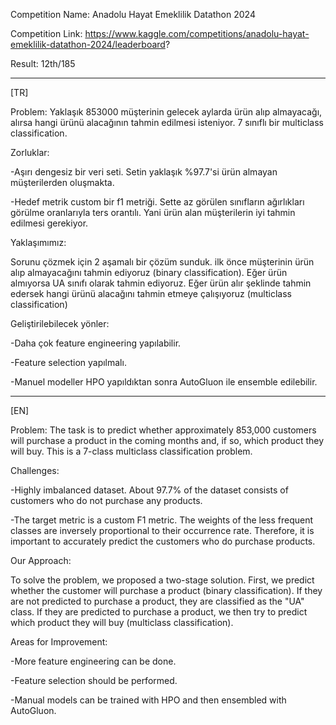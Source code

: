 Competition Name: Anadolu Hayat Emeklilik Datathon 2024

Competition Link: https://www.kaggle.com/competitions/anadolu-hayat-emeklilik-datathon-2024/leaderboard?

Result: 12th/185

----------------------------------------------------

[TR]

Problem: Yaklaşık 853000 müşterinin gelecek aylarda ürün alıp almayacağı, alırsa hangi ürünü alacağının tahmin edilmesi isteniyor. 7 sınıflı bir multiclass classification.

Zorluklar:

-Aşırı dengesiz bir veri seti. Setin yaklaşık %97.7'si ürün almayan müşterilerden oluşmakta.

-Hedef metrik custom bir f1 metriği. Sette az görülen sınıfların ağırlıkları görülme oranlarıyla ters orantılı. Yani ürün alan müşterilerin iyi tahmin edilmesi gerekiyor.

Yaklaşımımız: 

Sorunu çözmek için 2 aşamalı bir çözüm sunduk. ilk önce müşterinin ürün alıp almayacağını tahmin ediyoruz (binary classification). Eğer ürün almıyorsa UA sınıfı olarak tahmin ediyoruz. Eğer ürün alır şeklinde tahmin edersek hangi ürünü alacağını tahmin etmeye çalışıyoruz (multiclass classification)

Geliştirilebilecek yönler:

-Daha çok feature engineering yapılabilir.

-Feature selection yapılmalı.

-Manuel modeller HPO yapıldıktan sonra AutoGluon ile ensemble edilebilir.

-----------------------------------------------------------

[EN]

Problem: The task is to predict whether approximately 853,000 customers will purchase a product in the coming months and, if so, which product they will buy. This is a 7-class multiclass classification problem.

Challenges:

-Highly imbalanced dataset. About 97.7% of the dataset consists of customers who do not purchase any products.

-The target metric is a custom F1 metric. The weights of the less frequent classes are inversely proportional to their occurrence rate. Therefore, it is important to accurately predict the customers who do purchase products.

Our Approach:

To solve the problem, we proposed a two-stage solution. First, we predict whether the customer will purchase a product (binary classification). If they are not predicted to purchase a product, they are classified as the "UA" class. If they are predicted to purchase a product, we then try to predict which product they will buy (multiclass classification).

Areas for Improvement:

-More feature engineering can be done.

-Feature selection should be performed.

-Manual models can be trained with HPO and then ensembled with AutoGluon.

